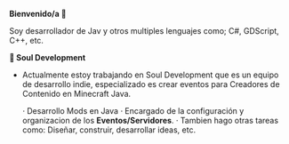 **Bienvenido/a 👋**

Soy desarrollador de Jav y otros multiples lenguajes como; C#, GDScript, C++, etc.

**💼 Soul Development**

- Actualmente estoy trabajando en Soul Development que es un equipo de desarrollo indie, especializado es crear eventos para Creadores de Contenido en Minecraft Java.
 
  *·* Desarrollo Mods en Java
  *·* Encargado de la configuración y organizacion de los **Eventos/Servidores**.
  *·* Tambien hago otras tareas como: Diseñar, construir, desarrollar ideas, etc.
